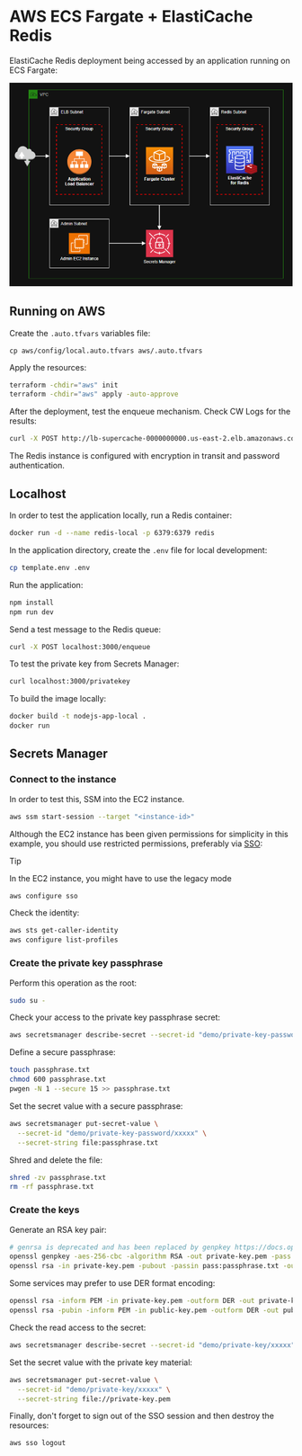 # AWS ECS Fargate + ElastiCache Redis

ElastiCache Redis deployment being accessed by an application running on ECS Fargate:

<img src=".assets/redis.png" width=800 />

## Running on AWS

Create the `.auto.tfvars` variables file:

```shell
cp aws/config/local.auto.tfvars aws/.auto.tfvars
```

Apply the resources:

```sh
terraform -chdir="aws" init
terraform -chdir="aws" apply -auto-approve
```

After the deployment, test the enqueue mechanism. Check CW Logs for the results:

```sh
curl -X POST http://lb-supercache-0000000000.us-east-2.elb.amazonaws.com/enqueue
```

The Redis instance is configured with encryption in transit and password authentication.


## Localhost

In order to test the application locally, run a Redis container:

```sh
docker run -d --name redis-local -p 6379:6379 redis
```

In the application directory, create the `.env` file for local development:

```sh
cp template.env .env
```

Run the application:

```sh
npm install
npm run dev
```

Send a test message to the Redis queue:

```sh
curl -X POST localhost:3000/enqueue
```

To test the private key from Secrets Manager:

```sh
curl localhost:3000/privatekey
```

To build the image locally:

```sh
docker build -t nodejs-app-local .
docker run 
```

## Secrets Manager

### Connect to the instance

In order to test this, SSM into the EC2 instance.

```sh
aws ssm start-session --target "<instance-id>"
```

Although the EC2 instance has been given permissions for simplicity in this example, you should use restricted permissions, preferably via [SSO](https://docs.aws.amazon.com/cli/latest/userguide/cli-configure-sso.html):

> [!TIP]
> In the EC2 instance, you might have to use the legacy mode

```sh
aws configure sso
```

Check the identity:

```sh
aws sts get-caller-identity
aws configure list-profiles
```

### Create the private key passphrase

Perform this operation as the root:

```sh
sudo su -
```

Check your access to the private key passphrase secret:

```sh
aws secretsmanager describe-secret --secret-id "demo/private-key-password/xxxxx"
```

Define a secure passphrase:

```sh
touch passphrase.txt
chmod 600 passphrase.txt
pwgen -N 1 --secure 15 >> passphrase.txt
```

Set the secret value with a secure passphrase:

```sh
aws secretsmanager put-secret-value \
  --secret-id "demo/private-key-password/xxxxx" \
  --secret-string file:passphrase.txt
```

Shred and delete the file:

```sh
shred -zv passphrase.txt
rm -rf passphrase.txt
```

### Create the keys

Generate an RSA key pair:

```sh
# genrsa is deprecated and has been replaced by genpkey https://docs.openssl.org/master/man1/openssl-genpkey/
openssl genpkey -aes-256-cbc -algorithm RSA -out private-key.pem -pass pass:passphrase.txt -pkeyopt rsa_keygen_bits:4096
openssl rsa -in private-key.pem -pubout -passin pass:passphrase.txt -out public-key.pem
```

Some services may prefer to use DER format encoding:

```sh
openssl rsa -inform PEM -in private-key.pem -outform DER -out private-key.der
openssl rsa -pubin -inform PEM -in public-key.pem -outform DER -out public-key.der
```

Check the read access to the secret:

```sh
aws secretsmanager describe-secret --secret-id "demo/private-key/xxxxx"
```

Set the secret value with the private key material:

```sh
aws secretsmanager put-secret-value \
  --secret-id "demo/private-key/xxxxx" \
  --secret-string file://private-key.pem
```

Finally, don't forget to sign out of the SSO session and then destroy the resources:

```sh
aws sso logout
```
